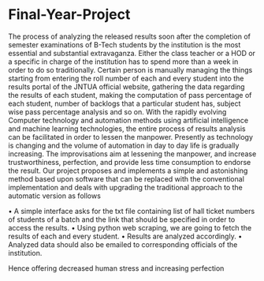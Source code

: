 # Final-Year-Project
The process of analyzing the released results soon after the completion of semester examinations of B-Tech students by the institution is the most essential and substantial extravaganza. Either the class teacher or a HOD or a specific in charge of the institution has to spend more than a week in order to do so traditionally. Certain person is manually managing the things starting from entering the roll number of each and every student into the results portal of the JNTUA official website, gathering the data regarding the results of each student, making the computation of pass percentage of each student, number of backlogs that a particular student has, subject wise pass percentage analysis and so on. 
With the rapidly evolving Computer technology and automation methods using artificial intelligence and machine learning technologies, the entire process of results analysis can be facilitated in order to lessen the manpower.
Presently as technology is changing and the volume of automation in day to day life is gradually increasing. The improvisations aim at lessening the manpower, and increase trustworthiness, perfection, and provide less time consumption to endorse the result. Our project proposes and implements a simple and astonishing method based upon software that can be replaced with the conventional implementation and deals with upgrading the traditional approach to the automatic version as follows

•	A simple interface asks for the txt file containing list of hall ticket numbers of students of a batch and the link that should be specified in order to access the results. 
•	Using python web scraping, we are going to fetch the results of each and every student.
•	Results are analyzed accordingly.
•	Analyzed data should also be emailed to corresponding officials of the institution.

Hence offering decreased human stress and increasing perfection

